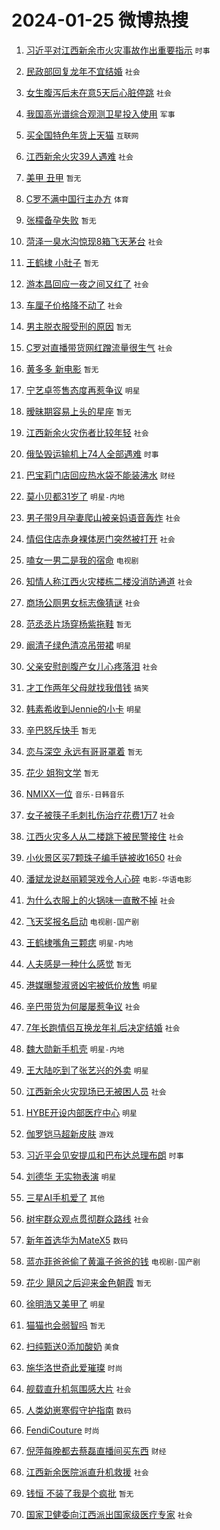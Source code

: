 # 2024-01-25 微博热搜 
1. [习近平对江西新余市火灾事故作出重要指示](https://m.weibo.cn/search?containerid=100103type%3D1%26t%3D10%26q%3D%23%E4%B9%A0%E8%BF%91%E5%B9%B3%E5%AF%B9%E6%B1%9F%E8%A5%BF%E6%96%B0%E4%BD%99%E5%B8%82%E7%81%AB%E7%81%BE%E4%BA%8B%E6%95%85%E4%BD%9C%E5%87%BA%E9%87%8D%E8%A6%81%E6%8C%87%E7%A4%BA%23&stream_entry_id=51&isnewpage=1&extparam=seat%3D1%26dgr%3D0%26q%3D%2523%25E4%25B9%25A0%25E8%25BF%2591%25E5%25B9%25B3%25E5%25AF%25B9%25E6%25B1%259F%25E8%25A5%25BF%25E6%2596%25B0%25E4%25BD%2599%25E5%25B8%2582%25E7%2581%25AB%25E7%2581%25BE%25E4%25BA%258B%25E6%2595%2585%25E4%25BD%259C%25E5%2587%25BA%25E9%2587%258D%25E8%25A6%2581%25E6%258C%2587%25E7%25A4%25BA%2523%26filter_type%3Drealtimehot%26c_type%3D51%26stream_entry_id%3D51%26cate%3D10103%26pos%3D0%26display_time%3D1706120786%26pre_seqid%3D170612078641400380105) `时事` 

2. [民政部回复龙年不宜结婚](https://m.weibo.cn/search?containerid=100103type%3D1%26t%3D10%26q%3D%23%E6%B0%91%E6%94%BF%E9%83%A8%E5%9B%9E%E5%A4%8D%E9%BE%99%E5%B9%B4%E4%B8%8D%E5%AE%9C%E7%BB%93%E5%A9%9A%23&stream_entry_id=31&isnewpage=1&extparam=seat%3D1%26realpos%3D1%26c_type%3D31%26lcate%3D5001%26cate%3D5001%26band_rank%3D1%26stream_entry_id%3D31%26q%3D%2523%25E6%25B0%2591%25E6%2594%25BF%25E9%2583%25A8%25E5%259B%259E%25E5%25A4%258D%25E9%25BE%2599%25E5%25B9%25B4%25E4%25B8%258D%25E5%25AE%259C%25E7%25BB%2593%25E5%25A9%259A%2523%26filter_type%3Drealtimehot%26dgr%3D0%26pos%3D0%26flag%3D2%26display_time%3D1706120786%26pre_seqid%3D170612078641400380105) `社会` 

3. [女生腹泻后未在意5天后心脏停跳](https://m.weibo.cn/search?containerid=100103type%3D1%26t%3D10%26q%3D%23%E5%A5%B3%E7%94%9F%E8%85%B9%E6%B3%BB%E5%90%8E%E6%9C%AA%E5%9C%A8%E6%84%8F5%E5%A4%A9%E5%90%8E%E5%BF%83%E8%84%8F%E5%81%9C%E8%B7%B3%23&stream_entry_id=31&isnewpage=1&extparam=seat%3D1%26realpos%3D2%26c_type%3D31%26lcate%3D5001%26cate%3D5001%26band_rank%3D2%26stream_entry_id%3D31%26q%3D%2523%25E5%25A5%25B3%25E7%2594%259F%25E8%2585%25B9%25E6%25B3%25BB%25E5%2590%258E%25E6%259C%25AA%25E5%259C%25A8%25E6%2584%258F5%25E5%25A4%25A9%25E5%2590%258E%25E5%25BF%2583%25E8%2584%258F%25E5%2581%259C%25E8%25B7%25B3%2523%26filter_type%3Drealtimehot%26dgr%3D0%26pos%3D1%26flag%3D2%26display_time%3D1706120786%26pre_seqid%3D170612078641400380105) `社会` 

4. [我国高光谱综合观测卫星投入使用](https://m.weibo.cn/search?containerid=100103type%3D1%26t%3D10%26q%3D%23%E6%88%91%E5%9B%BD%E9%AB%98%E5%85%89%E8%B0%B1%E7%BB%BC%E5%90%88%E8%A7%82%E6%B5%8B%E5%8D%AB%E6%98%9F%E6%8A%95%E5%85%A5%E4%BD%BF%E7%94%A8%23&stream_entry_id=31&isnewpage=1&extparam=seat%3D1%26realpos%3D3%26c_type%3D31%26lcate%3D5001%26cate%3D5001%26band_rank%3D3%26stream_entry_id%3D31%26q%3D%2523%25E6%2588%2591%25E5%259B%25BD%25E9%25AB%2598%25E5%2585%2589%25E8%25B0%25B1%25E7%25BB%25BC%25E5%2590%2588%25E8%25A7%2582%25E6%25B5%258B%25E5%258D%25AB%25E6%2598%259F%25E6%258A%2595%25E5%2585%25A5%25E4%25BD%25BF%25E7%2594%25A8%2523%26filter_type%3Drealtimehot%26dgr%3D0%26pos%3D2%26flag%3D0%26display_time%3D1706120786%26pre_seqid%3D170612078641400380105) `军事` 

5. [买全国特色年货上天猫](https://m.weibo.cn/search?containerid=100103type%3D1%26t%3D10%26q%3D%23%E4%B9%B0%E5%85%A8%E5%9B%BD%E7%89%B9%E8%89%B2%E5%B9%B4%E8%B4%A7%E4%B8%8A%E5%A4%A9%E7%8C%AB%23&stream_entry_id=31&isnewpage=1&extparam=seat%3D1%26stream_entry_id%3D31%26c_type%3D31%26lcate%3D5001%26cate%3D5001%26band_rank%3D4%26q%3D%2523%25E4%25B9%25B0%25E5%2585%25A8%25E5%259B%25BD%25E7%2589%25B9%25E8%2589%25B2%25E5%25B9%25B4%25E8%25B4%25A7%25E4%25B8%258A%25E5%25A4%25A9%25E7%258C%25AB%2523%26is_ad_pos%3D1%26dgr%3D0%26adid%3D220077%26filter_type%3Drealtimehot%26pos%3D3%26topic_ad%3D1%26display_time%3D1706120786%26pre_seqid%3D170612078641400380105) `互联网` 

6. [江西新余火灾39人遇难](https://m.weibo.cn/search?containerid=100103type%3D1%26t%3D10%26q%3D%23%E6%B1%9F%E8%A5%BF%E6%96%B0%E4%BD%99%E7%81%AB%E7%81%BE39%E4%BA%BA%E9%81%87%E9%9A%BE%23&stream_entry_id=31&isnewpage=1&extparam=seat%3D1%26realpos%3D4%26c_type%3D31%26lcate%3D5001%26cate%3D5001%26band_rank%3D4%26stream_entry_id%3D31%26q%3D%2523%25E6%25B1%259F%25E8%25A5%25BF%25E6%2596%25B0%25E4%25BD%2599%25E7%2581%25AB%25E7%2581%25BE39%25E4%25BA%25BA%25E9%2581%2587%25E9%259A%25BE%2523%26filter_type%3Drealtimehot%26dgr%3D0%26pos%3D4%26flag%3D16%26display_time%3D1706120786%26pre_seqid%3D170612078641400380105) `社会` 

7. [美甲 丑甲](https://m.weibo.cn/search?containerid=100103type%3D1%26t%3D10%26q%3D%E7%BE%8E%E7%94%B2+%E4%B8%91%E7%94%B2&stream_entry_id=31&isnewpage=1&extparam=seat%3D1%26realpos%3D5%26c_type%3D31%26lcate%3D5001%26cate%3D5001%26band_rank%3D5%26stream_entry_id%3D31%26q%3D%25E7%25BE%258E%25E7%2594%25B2%2520%25E4%25B8%2591%25E7%2594%25B2%26filter_type%3Drealtimehot%26dgr%3D0%26pos%3D5%26flag%3D2%26display_time%3D1706120786%26pre_seqid%3D170612078641400380105) `暂无` 

8. [C罗不满中国行主办方](https://m.weibo.cn/search?containerid=100103type%3D1%26t%3D10%26q%3D%23C%E7%BD%97%E4%B8%8D%E6%BB%A1%E4%B8%AD%E5%9B%BD%E8%A1%8C%E4%B8%BB%E5%8A%9E%E6%96%B9%23&stream_entry_id=31&isnewpage=1&extparam=seat%3D1%26realpos%3D6%26c_type%3D31%26lcate%3D5001%26cate%3D5001%26band_rank%3D6%26stream_entry_id%3D31%26q%3D%2523C%25E7%25BD%2597%25E4%25B8%258D%25E6%25BB%25A1%25E4%25B8%25AD%25E5%259B%25BD%25E8%25A1%258C%25E4%25B8%25BB%25E5%258A%259E%25E6%2596%25B9%2523%26filter_type%3Drealtimehot%26dgr%3D0%26pos%3D6%26flag%3D2%26display_time%3D1706120786%26pre_seqid%3D170612078641400380105) `体育` 

9. [张檬备孕失败](https://m.weibo.cn/search?containerid=100103type%3D1%26t%3D10%26q%3D%23%E5%BC%A0%E6%AA%AC%E5%A4%87%E5%AD%95%E5%A4%B1%E8%B4%A5%23&stream_entry_id=31&isnewpage=1&extparam=seat%3D1%26realpos%3D7%26c_type%3D31%26lcate%3D5001%26cate%3D5001%26band_rank%3D7%26stream_entry_id%3D31%26q%3D%2523%25E5%25BC%25A0%25E6%25AA%25AC%25E5%25A4%2587%25E5%25AD%2595%25E5%25A4%25B1%25E8%25B4%25A5%2523%26filter_type%3Drealtimehot%26dgr%3D0%26pos%3D7%26flag%3D2%26display_time%3D1706120786%26pre_seqid%3D170612078641400380105) `暂无` 

10. [菏泽一臭水沟惊现8箱飞天茅台](https://m.weibo.cn/search?containerid=100103type%3D1%26t%3D10%26q%3D%23%E8%8F%8F%E6%B3%BD%E4%B8%80%E8%87%AD%E6%B0%B4%E6%B2%9F%E6%83%8A%E7%8E%B08%E7%AE%B1%E9%A3%9E%E5%A4%A9%E8%8C%85%E5%8F%B0%23&stream_entry_id=31&isnewpage=1&extparam=seat%3D1%26realpos%3D8%26c_type%3D31%26lcate%3D5001%26cate%3D5001%26band_rank%3D8%26stream_entry_id%3D31%26q%3D%2523%25E8%258F%258F%25E6%25B3%25BD%25E4%25B8%2580%25E8%2587%25AD%25E6%25B0%25B4%25E6%25B2%259F%25E6%2583%258A%25E7%258E%25B08%25E7%25AE%25B1%25E9%25A3%259E%25E5%25A4%25A9%25E8%258C%2585%25E5%258F%25B0%2523%26filter_type%3Drealtimehot%26dgr%3D0%26pos%3D8%26flag%3D2%26display_time%3D1706120786%26pre_seqid%3D170612078641400380105) `社会` 

11. [王鹤棣 小肚子](https://m.weibo.cn/search?containerid=100103type%3D1%26t%3D10%26q%3D%E7%8E%8B%E9%B9%A4%E6%A3%A3+%E5%B0%8F%E8%82%9A%E5%AD%90&stream_entry_id=31&isnewpage=1&extparam=seat%3D1%26realpos%3D9%26c_type%3D31%26lcate%3D5001%26cate%3D5001%26band_rank%3D9%26stream_entry_id%3D31%26q%3D%25E7%258E%258B%25E9%25B9%25A4%25E6%25A3%25A3%2520%25E5%25B0%258F%25E8%2582%259A%25E5%25AD%2590%26filter_type%3Drealtimehot%26dgr%3D0%26pos%3D9%26flag%3D2%26display_time%3D1706120786%26pre_seqid%3D170612078641400380105) `暂无` 

12. [游本昌回应一夜之间又红了](https://m.weibo.cn/search?containerid=100103type%3D1%26t%3D10%26q%3D%23%E6%B8%B8%E6%9C%AC%E6%98%8C%E5%9B%9E%E5%BA%94%E4%B8%80%E5%A4%9C%E4%B9%8B%E9%97%B4%E5%8F%88%E7%BA%A2%E4%BA%86%23&stream_entry_id=31&isnewpage=1&extparam=seat%3D1%26realpos%3D10%26c_type%3D31%26lcate%3D5001%26cate%3D5001%26band_rank%3D10%26stream_entry_id%3D31%26q%3D%2523%25E6%25B8%25B8%25E6%259C%25AC%25E6%2598%258C%25E5%259B%259E%25E5%25BA%2594%25E4%25B8%2580%25E5%25A4%259C%25E4%25B9%258B%25E9%2597%25B4%25E5%258F%2588%25E7%25BA%25A2%25E4%25BA%2586%2523%26filter_type%3Drealtimehot%26dgr%3D0%26pos%3D10%26flag%3D2%26display_time%3D1706120786%26pre_seqid%3D170612078641400380105) `社会` 

13. [车厘子价格降不动了](https://m.weibo.cn/search?containerid=100103type%3D1%26t%3D10%26q%3D%23%E8%BD%A6%E5%8E%98%E5%AD%90%E4%BB%B7%E6%A0%BC%E9%99%8D%E4%B8%8D%E5%8A%A8%E4%BA%86%23&stream_entry_id=31&isnewpage=1&extparam=seat%3D1%26realpos%3D11%26c_type%3D31%26lcate%3D5001%26cate%3D5001%26band_rank%3D11%26stream_entry_id%3D31%26q%3D%2523%25E8%25BD%25A6%25E5%258E%2598%25E5%25AD%2590%25E4%25BB%25B7%25E6%25A0%25BC%25E9%2599%258D%25E4%25B8%258D%25E5%258A%25A8%25E4%25BA%2586%2523%26filter_type%3Drealtimehot%26dgr%3D0%26pos%3D11%26flag%3D2%26display_time%3D1706120786%26pre_seqid%3D170612078641400380105) `社会` 

14. [男主脱衣服受刑的原因](https://m.weibo.cn/search?containerid=100103type%3D1%26t%3D10%26q%3D%E7%94%B7%E4%B8%BB%E8%84%B1%E8%A1%A3%E6%9C%8D%E5%8F%97%E5%88%91%E7%9A%84%E5%8E%9F%E5%9B%A0&stream_entry_id=31&isnewpage=1&extparam=seat%3D1%26realpos%3D12%26c_type%3D31%26lcate%3D5001%26cate%3D5001%26band_rank%3D12%26stream_entry_id%3D31%26q%3D%25E7%2594%25B7%25E4%25B8%25BB%25E8%2584%25B1%25E8%25A1%25A3%25E6%259C%258D%25E5%258F%2597%25E5%2588%2591%25E7%259A%2584%25E5%258E%259F%25E5%259B%25A0%26filter_type%3Drealtimehot%26dgr%3D0%26pos%3D12%26flag%3D2%26display_time%3D1706120786%26pre_seqid%3D170612078641400380105) `暂无` 

15. [C罗对直播带货网红蹭流量很生气](https://m.weibo.cn/search?containerid=100103type%3D1%26t%3D10%26q%3D%23C%E7%BD%97%E5%AF%B9%E7%9B%B4%E6%92%AD%E5%B8%A6%E8%B4%A7%E7%BD%91%E7%BA%A2%E8%B9%AD%E6%B5%81%E9%87%8F%E5%BE%88%E7%94%9F%E6%B0%94%23&stream_entry_id=31&isnewpage=1&extparam=seat%3D1%26realpos%3D13%26c_type%3D31%26lcate%3D5001%26cate%3D5001%26band_rank%3D13%26stream_entry_id%3D31%26q%3D%2523C%25E7%25BD%2597%25E5%25AF%25B9%25E7%259B%25B4%25E6%2592%25AD%25E5%25B8%25A6%25E8%25B4%25A7%25E7%25BD%2591%25E7%25BA%25A2%25E8%25B9%25AD%25E6%25B5%2581%25E9%2587%258F%25E5%25BE%2588%25E7%2594%259F%25E6%25B0%2594%2523%26filter_type%3Drealtimehot%26dgr%3D0%26pos%3D13%26flag%3D0%26display_time%3D1706120786%26pre_seqid%3D170612078641400380105) `社会` 

16. [黄多多 新电影](https://m.weibo.cn/search?containerid=100103type%3D1%26t%3D10%26q%3D%E9%BB%84%E5%A4%9A%E5%A4%9A+%E6%96%B0%E7%94%B5%E5%BD%B1&stream_entry_id=31&isnewpage=1&extparam=seat%3D1%26realpos%3D14%26c_type%3D31%26lcate%3D5001%26cate%3D5001%26band_rank%3D14%26stream_entry_id%3D31%26q%3D%25E9%25BB%2584%25E5%25A4%259A%25E5%25A4%259A%2520%25E6%2596%25B0%25E7%2594%25B5%25E5%25BD%25B1%26filter_type%3Drealtimehot%26dgr%3D0%26pos%3D14%26flag%3D2%26display_time%3D1706120786%26pre_seqid%3D170612078641400380105) `暂无` 

17. [宁艺卓签售态度再惹争议](https://m.weibo.cn/search?containerid=100103type%3D1%26t%3D10%26q%3D%23%E5%AE%81%E8%89%BA%E5%8D%93%E7%AD%BE%E5%94%AE%E6%80%81%E5%BA%A6%E5%86%8D%E6%83%B9%E4%BA%89%E8%AE%AE%23&stream_entry_id=31&isnewpage=1&extparam=seat%3D1%26realpos%3D15%26c_type%3D31%26lcate%3D5001%26cate%3D5001%26band_rank%3D15%26stream_entry_id%3D31%26q%3D%2523%25E5%25AE%2581%25E8%2589%25BA%25E5%258D%2593%25E7%25AD%25BE%25E5%2594%25AE%25E6%2580%2581%25E5%25BA%25A6%25E5%2586%258D%25E6%2583%25B9%25E4%25BA%2589%25E8%25AE%25AE%2523%26filter_type%3Drealtimehot%26dgr%3D0%26pos%3D15%26flag%3D0%26display_time%3D1706120786%26pre_seqid%3D170612078641400380105) `明星` 

18. [暧昧期容易上头的星座](https://m.weibo.cn/search?containerid=100103type%3D1%26t%3D10%26q%3D%E6%9A%A7%E6%98%A7%E6%9C%9F%E5%AE%B9%E6%98%93%E4%B8%8A%E5%A4%B4%E7%9A%84%E6%98%9F%E5%BA%A7&stream_entry_id=31&isnewpage=1&extparam=seat%3D1%26realpos%3D16%26c_type%3D31%26lcate%3D5001%26cate%3D5001%26band_rank%3D16%26stream_entry_id%3D31%26q%3D%25E6%259A%25A7%25E6%2598%25A7%25E6%259C%259F%25E5%25AE%25B9%25E6%2598%2593%25E4%25B8%258A%25E5%25A4%25B4%25E7%259A%2584%25E6%2598%259F%25E5%25BA%25A7%26filter_type%3Drealtimehot%26dgr%3D0%26pos%3D16%26flag%3D0%26display_time%3D1706120786%26pre_seqid%3D170612078641400380105) `暂无` 

19. [江西新余火灾伤者比较年轻](https://m.weibo.cn/search?containerid=100103type%3D1%26t%3D10%26q%3D%23%E6%B1%9F%E8%A5%BF%E6%96%B0%E4%BD%99%E7%81%AB%E7%81%BE%E4%BC%A4%E8%80%85%E6%AF%94%E8%BE%83%E5%B9%B4%E8%BD%BB%23&stream_entry_id=31&isnewpage=1&extparam=seat%3D1%26realpos%3D17%26c_type%3D31%26lcate%3D5001%26cate%3D5001%26band_rank%3D17%26stream_entry_id%3D31%26q%3D%2523%25E6%25B1%259F%25E8%25A5%25BF%25E6%2596%25B0%25E4%25BD%2599%25E7%2581%25AB%25E7%2581%25BE%25E4%25BC%25A4%25E8%2580%2585%25E6%25AF%2594%25E8%25BE%2583%25E5%25B9%25B4%25E8%25BD%25BB%2523%26filter_type%3Drealtimehot%26dgr%3D0%26pos%3D17%26flag%3D0%26display_time%3D1706120786%26pre_seqid%3D170612078641400380105) `社会` 

20. [俄坠毁运输机上74人全部遇难](https://m.weibo.cn/search?containerid=100103type%3D1%26t%3D10%26q%3D%23%E4%BF%84%E5%9D%A0%E6%AF%81%E8%BF%90%E8%BE%93%E6%9C%BA%E4%B8%8A74%E4%BA%BA%E5%85%A8%E9%83%A8%E9%81%87%E9%9A%BE%23&stream_entry_id=31&isnewpage=1&extparam=seat%3D1%26realpos%3D18%26c_type%3D31%26lcate%3D5001%26cate%3D5001%26band_rank%3D18%26stream_entry_id%3D31%26q%3D%2523%25E4%25BF%2584%25E5%259D%25A0%25E6%25AF%2581%25E8%25BF%2590%25E8%25BE%2593%25E6%259C%25BA%25E4%25B8%258A74%25E4%25BA%25BA%25E5%2585%25A8%25E9%2583%25A8%25E9%2581%2587%25E9%259A%25BE%2523%26filter_type%3Drealtimehot%26dgr%3D0%26pos%3D18%26flag%3D0%26display_time%3D1706120786%26pre_seqid%3D170612078641400380105) `时事` 

21. [巴宝莉门店回应热水袋不能装沸水](https://m.weibo.cn/search?containerid=100103type%3D1%26t%3D10%26q%3D%23%E5%B7%B4%E5%AE%9D%E8%8E%89%E9%97%A8%E5%BA%97%E5%9B%9E%E5%BA%94%E7%83%AD%E6%B0%B4%E8%A2%8B%E4%B8%8D%E8%83%BD%E8%A3%85%E6%B2%B8%E6%B0%B4%23&stream_entry_id=31&isnewpage=1&extparam=seat%3D1%26realpos%3D19%26c_type%3D31%26lcate%3D5001%26cate%3D5001%26band_rank%3D19%26stream_entry_id%3D31%26q%3D%2523%25E5%25B7%25B4%25E5%25AE%259D%25E8%258E%2589%25E9%2597%25A8%25E5%25BA%2597%25E5%259B%259E%25E5%25BA%2594%25E7%2583%25AD%25E6%25B0%25B4%25E8%25A2%258B%25E4%25B8%258D%25E8%2583%25BD%25E8%25A3%2585%25E6%25B2%25B8%25E6%25B0%25B4%2523%26filter_type%3Drealtimehot%26dgr%3D0%26pos%3D19%26flag%3D0%26display_time%3D1706120786%26pre_seqid%3D170612078641400380105) `财经` 

22. [莫小贝都31岁了](https://m.weibo.cn/search?containerid=100103type%3D1%26t%3D10%26q%3D%23%E8%8E%AB%E5%B0%8F%E8%B4%9D%E9%83%BD31%E5%B2%81%E4%BA%86%23&stream_entry_id=31&isnewpage=1&extparam=seat%3D1%26realpos%3D20%26c_type%3D31%26lcate%3D5001%26cate%3D5001%26band_rank%3D20%26stream_entry_id%3D31%26q%3D%2523%25E8%258E%25AB%25E5%25B0%258F%25E8%25B4%259D%25E9%2583%25BD31%25E5%25B2%2581%25E4%25BA%2586%2523%26filter_type%3Drealtimehot%26dgr%3D0%26pos%3D20%26flag%3D2%26display_time%3D1706120786%26pre_seqid%3D170612078641400380105) `明星-内地` 

23. [男子带9月孕妻爬山被亲妈语音轰炸](https://m.weibo.cn/search?containerid=100103type%3D1%26t%3D10%26q%3D%23%E7%94%B7%E5%AD%90%E5%B8%A69%E6%9C%88%E5%AD%95%E5%A6%BB%E7%88%AC%E5%B1%B1%E8%A2%AB%E4%BA%B2%E5%A6%88%E8%AF%AD%E9%9F%B3%E8%BD%B0%E7%82%B8%23&stream_entry_id=31&isnewpage=1&extparam=seat%3D1%26realpos%3D21%26c_type%3D31%26lcate%3D5001%26cate%3D5001%26band_rank%3D21%26stream_entry_id%3D31%26q%3D%2523%25E7%2594%25B7%25E5%25AD%2590%25E5%25B8%25A69%25E6%259C%2588%25E5%25AD%2595%25E5%25A6%25BB%25E7%2588%25AC%25E5%25B1%25B1%25E8%25A2%25AB%25E4%25BA%25B2%25E5%25A6%2588%25E8%25AF%25AD%25E9%259F%25B3%25E8%25BD%25B0%25E7%2582%25B8%2523%26filter_type%3Drealtimehot%26dgr%3D0%26pos%3D21%26flag%3D0%26display_time%3D1706120786%26pre_seqid%3D170612078641400380105) `社会` 

24. [情侣住店赤身裸体房门突然被打开](https://m.weibo.cn/search?containerid=100103type%3D1%26t%3D10%26q%3D%23%E6%83%85%E4%BE%A3%E4%BD%8F%E5%BA%97%E8%B5%A4%E8%BA%AB%E8%A3%B8%E4%BD%93%E6%88%BF%E9%97%A8%E7%AA%81%E7%84%B6%E8%A2%AB%E6%89%93%E5%BC%80%23&stream_entry_id=31&isnewpage=1&extparam=seat%3D1%26realpos%3D22%26c_type%3D31%26lcate%3D5001%26cate%3D5001%26band_rank%3D22%26stream_entry_id%3D31%26q%3D%2523%25E6%2583%2585%25E4%25BE%25A3%25E4%25BD%258F%25E5%25BA%2597%25E8%25B5%25A4%25E8%25BA%25AB%25E8%25A3%25B8%25E4%25BD%2593%25E6%2588%25BF%25E9%2597%25A8%25E7%25AA%2581%25E7%2584%25B6%25E8%25A2%25AB%25E6%2589%2593%25E5%25BC%2580%2523%26filter_type%3Drealtimehot%26dgr%3D0%26pos%3D22%26flag%3D0%26display_time%3D1706120786%26pre_seqid%3D170612078641400380105) `社会` 

25. [嗑女一男二是我的宿命](https://m.weibo.cn/search?containerid=100103type%3D1%26t%3D10%26q%3D%23%E5%97%91%E5%A5%B3%E4%B8%80%E7%94%B7%E4%BA%8C%E6%98%AF%E6%88%91%E7%9A%84%E5%AE%BF%E5%91%BD%23&stream_entry_id=31&isnewpage=1&extparam=seat%3D1%26realpos%3D23%26c_type%3D31%26lcate%3D5001%26cate%3D5001%26band_rank%3D23%26stream_entry_id%3D31%26q%3D%2523%25E5%2597%2591%25E5%25A5%25B3%25E4%25B8%2580%25E7%2594%25B7%25E4%25BA%258C%25E6%2598%25AF%25E6%2588%2591%25E7%259A%2584%25E5%25AE%25BF%25E5%2591%25BD%2523%26filter_type%3Drealtimehot%26dgr%3D0%26pos%3D23%26flag%3D1%26display_time%3D1706120786%26pre_seqid%3D170612078641400380105) `电视剧` 

26. [知情人称江西火灾楼栋二楼没消防通道](https://m.weibo.cn/search?containerid=100103type%3D1%26t%3D10%26q%3D%23%E7%9F%A5%E6%83%85%E4%BA%BA%E7%A7%B0%E6%B1%9F%E8%A5%BF%E7%81%AB%E7%81%BE%E6%A5%BC%E6%A0%8B%E4%BA%8C%E6%A5%BC%E6%B2%A1%E6%B6%88%E9%98%B2%E9%80%9A%E9%81%93%23&stream_entry_id=31&isnewpage=1&extparam=seat%3D1%26realpos%3D24%26c_type%3D31%26lcate%3D5001%26cate%3D5001%26band_rank%3D24%26stream_entry_id%3D31%26q%3D%2523%25E7%259F%25A5%25E6%2583%2585%25E4%25BA%25BA%25E7%25A7%25B0%25E6%25B1%259F%25E8%25A5%25BF%25E7%2581%25AB%25E7%2581%25BE%25E6%25A5%25BC%25E6%25A0%258B%25E4%25BA%258C%25E6%25A5%25BC%25E6%25B2%25A1%25E6%25B6%2588%25E9%2598%25B2%25E9%2580%259A%25E9%2581%2593%2523%26filter_type%3Drealtimehot%26dgr%3D0%26pos%3D24%26flag%3D0%26display_time%3D1706120786%26pre_seqid%3D170612078641400380105) `社会` 

27. [商场公厕男女标志像猜谜](https://m.weibo.cn/search?containerid=100103type%3D1%26t%3D10%26q%3D%23%E5%95%86%E5%9C%BA%E5%85%AC%E5%8E%95%E7%94%B7%E5%A5%B3%E6%A0%87%E5%BF%97%E5%83%8F%E7%8C%9C%E8%B0%9C%23&stream_entry_id=31&isnewpage=1&extparam=seat%3D1%26realpos%3D25%26c_type%3D31%26lcate%3D5001%26cate%3D5001%26band_rank%3D25%26stream_entry_id%3D31%26q%3D%2523%25E5%2595%2586%25E5%259C%25BA%25E5%2585%25AC%25E5%258E%2595%25E7%2594%25B7%25E5%25A5%25B3%25E6%25A0%2587%25E5%25BF%2597%25E5%2583%258F%25E7%258C%259C%25E8%25B0%259C%2523%26filter_type%3Drealtimehot%26dgr%3D0%26pos%3D25%26flag%3D0%26display_time%3D1706120786%26pre_seqid%3D170612078641400380105) `社会` 

28. [范丞丞片场穿杨紫拖鞋](https://m.weibo.cn/search?containerid=100103type%3D1%26t%3D10%26q%3D%23%E8%8C%83%E4%B8%9E%E4%B8%9E%E7%89%87%E5%9C%BA%E7%A9%BF%E6%9D%A8%E7%B4%AB%E6%8B%96%E9%9E%8B%23&stream_entry_id=31&isnewpage=1&extparam=seat%3D1%26realpos%3D26%26c_type%3D31%26lcate%3D5001%26cate%3D5001%26band_rank%3D26%26stream_entry_id%3D31%26q%3D%2523%25E8%258C%2583%25E4%25B8%259E%25E4%25B8%259E%25E7%2589%2587%25E5%259C%25BA%25E7%25A9%25BF%25E6%259D%25A8%25E7%25B4%25AB%25E6%258B%2596%25E9%259E%258B%2523%26filter_type%3Drealtimehot%26dgr%3D0%26pos%3D26%26flag%3D0%26display_time%3D1706120786%26pre_seqid%3D170612078641400380105) `暂无` 

29. [阚清子绿色清凉吊带裙](https://m.weibo.cn/search?containerid=100103type%3D1%26t%3D10%26q%3D%23%E9%98%9A%E6%B8%85%E5%AD%90%E7%BB%BF%E8%89%B2%E6%B8%85%E5%87%89%E5%90%8A%E5%B8%A6%E8%A3%99%23&stream_entry_id=31&isnewpage=1&extparam=seat%3D1%26realpos%3D27%26c_type%3D31%26lcate%3D5001%26cate%3D5001%26band_rank%3D27%26stream_entry_id%3D31%26q%3D%2523%25E9%2598%259A%25E6%25B8%2585%25E5%25AD%2590%25E7%25BB%25BF%25E8%2589%25B2%25E6%25B8%2585%25E5%2587%2589%25E5%2590%258A%25E5%25B8%25A6%25E8%25A3%2599%2523%26filter_type%3Drealtimehot%26dgr%3D0%26pos%3D27%26flag%3D0%26display_time%3D1706120786%26pre_seqid%3D170612078641400380105) `明星` 

30. [父亲安慰剖腹产女儿心疼落泪](https://m.weibo.cn/search?containerid=100103type%3D1%26t%3D10%26q%3D%23%E7%88%B6%E4%BA%B2%E5%AE%89%E6%85%B0%E5%89%96%E8%85%B9%E4%BA%A7%E5%A5%B3%E5%84%BF%E5%BF%83%E7%96%BC%E8%90%BD%E6%B3%AA%23&stream_entry_id=31&isnewpage=1&extparam=seat%3D1%26realpos%3D28%26c_type%3D31%26lcate%3D5001%26cate%3D5001%26band_rank%3D28%26stream_entry_id%3D31%26q%3D%2523%25E7%2588%25B6%25E4%25BA%25B2%25E5%25AE%2589%25E6%2585%25B0%25E5%2589%2596%25E8%2585%25B9%25E4%25BA%25A7%25E5%25A5%25B3%25E5%2584%25BF%25E5%25BF%2583%25E7%2596%25BC%25E8%2590%25BD%25E6%25B3%25AA%2523%26filter_type%3Drealtimehot%26dgr%3D0%26pos%3D28%26flag%3D32768%26display_time%3D1706120786%26pre_seqid%3D170612078641400380105) `社会` 

31. [才工作两年父母就找我借钱](https://m.weibo.cn/search?containerid=100103type%3D1%26t%3D10%26q%3D%23%E6%89%8D%E5%B7%A5%E4%BD%9C%E4%B8%A4%E5%B9%B4%E7%88%B6%E6%AF%8D%E5%B0%B1%E6%89%BE%E6%88%91%E5%80%9F%E9%92%B1%23&stream_entry_id=31&isnewpage=1&extparam=seat%3D1%26realpos%3D29%26c_type%3D31%26lcate%3D5001%26cate%3D5001%26band_rank%3D29%26stream_entry_id%3D31%26q%3D%2523%25E6%2589%258D%25E5%25B7%25A5%25E4%25BD%259C%25E4%25B8%25A4%25E5%25B9%25B4%25E7%2588%25B6%25E6%25AF%258D%25E5%25B0%25B1%25E6%2589%25BE%25E6%2588%2591%25E5%2580%259F%25E9%2592%25B1%2523%26filter_type%3Drealtimehot%26dgr%3D0%26pos%3D29%26flag%3D0%26display_time%3D1706120786%26pre_seqid%3D170612078641400380105) `搞笑` 

32. [韩素希收到Jennie的小卡](https://m.weibo.cn/search?containerid=100103type%3D1%26t%3D10%26q%3D%23%E9%9F%A9%E7%B4%A0%E5%B8%8C%E6%94%B6%E5%88%B0Jennie%E7%9A%84%E5%B0%8F%E5%8D%A1%23&stream_entry_id=31&isnewpage=1&extparam=seat%3D1%26realpos%3D30%26c_type%3D31%26lcate%3D5001%26cate%3D5001%26band_rank%3D30%26stream_entry_id%3D31%26q%3D%2523%25E9%259F%25A9%25E7%25B4%25A0%25E5%25B8%258C%25E6%2594%25B6%25E5%2588%25B0Jennie%25E7%259A%2584%25E5%25B0%258F%25E5%258D%25A1%2523%26filter_type%3Drealtimehot%26dgr%3D0%26pos%3D30%26flag%3D0%26display_time%3D1706120786%26pre_seqid%3D170612078641400380105) `明星` 

33. [辛巴怒斥快手](https://m.weibo.cn/search?containerid=100103type%3D1%26t%3D10%26q%3D%E8%BE%9B%E5%B7%B4%E6%80%92%E6%96%A5%E5%BF%AB%E6%89%8B&stream_entry_id=31&isnewpage=1&extparam=seat%3D1%26realpos%3D31%26c_type%3D31%26lcate%3D5001%26cate%3D5001%26band_rank%3D31%26stream_entry_id%3D31%26q%3D%25E8%25BE%259B%25E5%25B7%25B4%25E6%2580%2592%25E6%2596%25A5%25E5%25BF%25AB%25E6%2589%258B%26filter_type%3Drealtimehot%26dgr%3D0%26pos%3D31%26flag%3D0%26display_time%3D1706120786%26pre_seqid%3D170612078641400380105) `暂无` 

34. [恋与深空 永远有哥哥罩着](https://m.weibo.cn/search?containerid=100103type%3D1%26t%3D10%26q%3D%E6%81%8B%E4%B8%8E%E6%B7%B1%E7%A9%BA+%E6%B0%B8%E8%BF%9C%E6%9C%89%E5%93%A5%E5%93%A5%E7%BD%A9%E7%9D%80&stream_entry_id=31&isnewpage=1&extparam=seat%3D1%26realpos%3D32%26c_type%3D31%26lcate%3D5001%26cate%3D5001%26band_rank%3D32%26stream_entry_id%3D31%26q%3D%25E6%2581%258B%25E4%25B8%258E%25E6%25B7%25B1%25E7%25A9%25BA%2520%25E6%25B0%25B8%25E8%25BF%259C%25E6%259C%2589%25E5%2593%25A5%25E5%2593%25A5%25E7%25BD%25A9%25E7%259D%2580%26filter_type%3Drealtimehot%26dgr%3D0%26pos%3D32%26flag%3D0%26display_time%3D1706120786%26pre_seqid%3D170612078641400380105) `暂无` 

35. [花少 姐狗文学](https://m.weibo.cn/search?containerid=100103type%3D1%26t%3D10%26q%3D%E8%8A%B1%E5%B0%91+%E5%A7%90%E7%8B%97%E6%96%87%E5%AD%A6&stream_entry_id=31&isnewpage=1&extparam=seat%3D1%26realpos%3D33%26c_type%3D31%26lcate%3D5001%26cate%3D5001%26band_rank%3D33%26stream_entry_id%3D31%26q%3D%25E8%258A%25B1%25E5%25B0%2591%2520%25E5%25A7%2590%25E7%258B%2597%25E6%2596%2587%25E5%25AD%25A6%26filter_type%3Drealtimehot%26dgr%3D0%26pos%3D33%26flag%3D0%26display_time%3D1706120786%26pre_seqid%3D170612078641400380105) `暂无` 

36. [NMIXX一位](https://m.weibo.cn/search?containerid=100103type%3D1%26t%3D10%26q%3D%23NMIXX%E4%B8%80%E4%BD%8D%23&stream_entry_id=31&isnewpage=1&extparam=seat%3D1%26realpos%3D34%26c_type%3D31%26lcate%3D5001%26cate%3D5001%26band_rank%3D34%26stream_entry_id%3D31%26q%3D%2523NMIXX%25E4%25B8%2580%25E4%25BD%258D%2523%26filter_type%3Drealtimehot%26dgr%3D0%26pos%3D34%26flag%3D1%26display_time%3D1706120786%26pre_seqid%3D170612078641400380105) `音乐-日韩音乐` 

37. [女子被筷子毛刺扎伤治疗花费1万7](https://m.weibo.cn/search?containerid=100103type%3D1%26t%3D10%26q%3D%23%E5%A5%B3%E5%AD%90%E8%A2%AB%E7%AD%B7%E5%AD%90%E6%AF%9B%E5%88%BA%E6%89%8E%E4%BC%A4%E6%B2%BB%E7%96%97%E8%8A%B1%E8%B4%B91%E4%B8%877%23&stream_entry_id=31&isnewpage=1&extparam=seat%3D1%26realpos%3D35%26c_type%3D31%26lcate%3D5001%26cate%3D5001%26band_rank%3D35%26stream_entry_id%3D31%26q%3D%2523%25E5%25A5%25B3%25E5%25AD%2590%25E8%25A2%25AB%25E7%25AD%25B7%25E5%25AD%2590%25E6%25AF%259B%25E5%2588%25BA%25E6%2589%258E%25E4%25BC%25A4%25E6%25B2%25BB%25E7%2596%2597%25E8%258A%25B1%25E8%25B4%25B91%25E4%25B8%25877%2523%26filter_type%3Drealtimehot%26dgr%3D0%26pos%3D35%26flag%3D0%26display_time%3D1706120786%26pre_seqid%3D170612078641400380105) `社会` 

38. [江西火灾多人从二楼跳下被民警接住](https://m.weibo.cn/search?containerid=100103type%3D1%26t%3D10%26q%3D%23%E6%B1%9F%E8%A5%BF%E7%81%AB%E7%81%BE%E5%A4%9A%E4%BA%BA%E4%BB%8E%E4%BA%8C%E6%A5%BC%E8%B7%B3%E4%B8%8B%E8%A2%AB%E6%B0%91%E8%AD%A6%E6%8E%A5%E4%BD%8F%23&stream_entry_id=31&isnewpage=1&extparam=seat%3D1%26realpos%3D36%26c_type%3D31%26lcate%3D5001%26cate%3D5001%26band_rank%3D36%26stream_entry_id%3D31%26q%3D%2523%25E6%25B1%259F%25E8%25A5%25BF%25E7%2581%25AB%25E7%2581%25BE%25E5%25A4%259A%25E4%25BA%25BA%25E4%25BB%258E%25E4%25BA%258C%25E6%25A5%25BC%25E8%25B7%25B3%25E4%25B8%258B%25E8%25A2%25AB%25E6%25B0%2591%25E8%25AD%25A6%25E6%258E%25A5%25E4%25BD%258F%2523%26filter_type%3Drealtimehot%26dgr%3D0%26pos%3D36%26flag%3D0%26display_time%3D1706120786%26pre_seqid%3D170612078641400380105) `社会` 

39. [小伙景区买7颗珠子编手链被收1650](https://m.weibo.cn/search?containerid=100103type%3D1%26t%3D10%26q%3D%23%E5%B0%8F%E4%BC%99%E6%99%AF%E5%8C%BA%E4%B9%B07%E9%A2%97%E7%8F%A0%E5%AD%90%E7%BC%96%E6%89%8B%E9%93%BE%E8%A2%AB%E6%94%B61650%23&stream_entry_id=31&isnewpage=1&extparam=seat%3D1%26realpos%3D37%26c_type%3D31%26lcate%3D5001%26cate%3D5001%26band_rank%3D37%26stream_entry_id%3D31%26q%3D%2523%25E5%25B0%258F%25E4%25BC%2599%25E6%2599%25AF%25E5%258C%25BA%25E4%25B9%25B07%25E9%25A2%2597%25E7%258F%25A0%25E5%25AD%2590%25E7%25BC%2596%25E6%2589%258B%25E9%2593%25BE%25E8%25A2%25AB%25E6%2594%25B61650%2523%26filter_type%3Drealtimehot%26dgr%3D0%26pos%3D37%26flag%3D0%26display_time%3D1706120786%26pre_seqid%3D170612078641400380105) `社会` 

40. [潘斌龙说赵丽颖哭戏令人心碎](https://m.weibo.cn/search?containerid=100103type%3D1%26t%3D10%26q%3D%23%E6%BD%98%E6%96%8C%E9%BE%99%E8%AF%B4%E8%B5%B5%E4%B8%BD%E9%A2%96%E5%93%AD%E6%88%8F%E4%BB%A4%E4%BA%BA%E5%BF%83%E7%A2%8E%23&stream_entry_id=31&isnewpage=1&extparam=seat%3D1%26realpos%3D38%26c_type%3D31%26lcate%3D5001%26cate%3D5001%26band_rank%3D38%26stream_entry_id%3D31%26q%3D%2523%25E6%25BD%2598%25E6%2596%258C%25E9%25BE%2599%25E8%25AF%25B4%25E8%25B5%25B5%25E4%25B8%25BD%25E9%25A2%2596%25E5%2593%25AD%25E6%2588%258F%25E4%25BB%25A4%25E4%25BA%25BA%25E5%25BF%2583%25E7%25A2%258E%2523%26filter_type%3Drealtimehot%26dgr%3D0%26pos%3D38%26flag%3D0%26display_time%3D1706120786%26pre_seqid%3D170612078641400380105) `电影-华语电影` 

41. [为什么衣服上的火锅味一直散不掉](https://m.weibo.cn/search?containerid=100103type%3D1%26t%3D10%26q%3D%23%E4%B8%BA%E4%BB%80%E4%B9%88%E8%A1%A3%E6%9C%8D%E4%B8%8A%E7%9A%84%E7%81%AB%E9%94%85%E5%91%B3%E4%B8%80%E7%9B%B4%E6%95%A3%E4%B8%8D%E6%8E%89%23&stream_entry_id=31&isnewpage=1&extparam=seat%3D1%26realpos%3D39%26c_type%3D31%26lcate%3D5001%26cate%3D5001%26band_rank%3D39%26stream_entry_id%3D31%26q%3D%2523%25E4%25B8%25BA%25E4%25BB%2580%25E4%25B9%2588%25E8%25A1%25A3%25E6%259C%258D%25E4%25B8%258A%25E7%259A%2584%25E7%2581%25AB%25E9%2594%2585%25E5%2591%25B3%25E4%25B8%2580%25E7%259B%25B4%25E6%2595%25A3%25E4%25B8%258D%25E6%258E%2589%2523%26filter_type%3Drealtimehot%26dgr%3D0%26pos%3D39%26flag%3D0%26display_time%3D1706120786%26pre_seqid%3D170612078641400380105) `社会` 

42. [飞天奖报名启动](https://m.weibo.cn/search?containerid=100103type%3D1%26t%3D10%26q%3D%23%E9%A3%9E%E5%A4%A9%E5%A5%96%E6%8A%A5%E5%90%8D%E5%90%AF%E5%8A%A8%23&stream_entry_id=31&isnewpage=1&extparam=seat%3D1%26realpos%3D40%26c_type%3D31%26lcate%3D5001%26cate%3D5001%26band_rank%3D40%26stream_entry_id%3D31%26q%3D%2523%25E9%25A3%259E%25E5%25A4%25A9%25E5%25A5%2596%25E6%258A%25A5%25E5%2590%258D%25E5%2590%25AF%25E5%258A%25A8%2523%26filter_type%3Drealtimehot%26dgr%3D0%26pos%3D40%26flag%3D1%26display_time%3D1706120786%26pre_seqid%3D170612078641400380105) `电视剧-国产剧` 

43. [王鹤棣嘴角三颗痣](https://m.weibo.cn/search?containerid=100103type%3D1%26t%3D10%26q%3D%23%E7%8E%8B%E9%B9%A4%E6%A3%A3%E5%98%B4%E8%A7%92%E4%B8%89%E9%A2%97%E7%97%A3%23&stream_entry_id=31&isnewpage=1&extparam=seat%3D1%26realpos%3D41%26c_type%3D31%26lcate%3D5001%26cate%3D5001%26band_rank%3D41%26stream_entry_id%3D31%26q%3D%2523%25E7%258E%258B%25E9%25B9%25A4%25E6%25A3%25A3%25E5%2598%25B4%25E8%25A7%2592%25E4%25B8%2589%25E9%25A2%2597%25E7%2597%25A3%2523%26filter_type%3Drealtimehot%26dgr%3D0%26pos%3D41%26flag%3D1%26display_time%3D1706120786%26pre_seqid%3D170612078641400380105) `明星-内地` 

44. [人夫感是一种什么感觉](https://m.weibo.cn/search?containerid=100103type%3D1%26t%3D10%26q%3D%E4%BA%BA%E5%A4%AB%E6%84%9F%E6%98%AF%E4%B8%80%E7%A7%8D%E4%BB%80%E4%B9%88%E6%84%9F%E8%A7%89&stream_entry_id=31&isnewpage=1&extparam=seat%3D1%26realpos%3D42%26c_type%3D31%26lcate%3D5001%26cate%3D5001%26band_rank%3D42%26stream_entry_id%3D31%26q%3D%25E4%25BA%25BA%25E5%25A4%25AB%25E6%2584%259F%25E6%2598%25AF%25E4%25B8%2580%25E7%25A7%258D%25E4%25BB%2580%25E4%25B9%2588%25E6%2584%259F%25E8%25A7%2589%26filter_type%3Drealtimehot%26dgr%3D0%26pos%3D42%26flag%3D0%26display_time%3D1706120786%26pre_seqid%3D170612078641400380105) `暂无` 

45. [港媒曝黎淑贤凶宅被低价放售](https://m.weibo.cn/search?containerid=100103type%3D1%26t%3D10%26q%3D%23%E6%B8%AF%E5%AA%92%E6%9B%9D%E9%BB%8E%E6%B7%91%E8%B4%A4%E5%87%B6%E5%AE%85%E8%A2%AB%E4%BD%8E%E4%BB%B7%E6%94%BE%E5%94%AE%23&stream_entry_id=31&isnewpage=1&extparam=seat%3D1%26realpos%3D43%26c_type%3D31%26lcate%3D5001%26cate%3D5001%26band_rank%3D43%26stream_entry_id%3D31%26q%3D%2523%25E6%25B8%25AF%25E5%25AA%2592%25E6%259B%259D%25E9%25BB%258E%25E6%25B7%2591%25E8%25B4%25A4%25E5%2587%25B6%25E5%25AE%2585%25E8%25A2%25AB%25E4%25BD%258E%25E4%25BB%25B7%25E6%2594%25BE%25E5%2594%25AE%2523%26filter_type%3Drealtimehot%26dgr%3D0%26pos%3D43%26flag%3D0%26display_time%3D1706120786%26pre_seqid%3D170612078641400380105) `明星` 

46. [辛巴带货为何屡屡惹争议](https://m.weibo.cn/search?containerid=100103type%3D1%26t%3D10%26q%3D%23%E8%BE%9B%E5%B7%B4%E5%B8%A6%E8%B4%A7%E4%B8%BA%E4%BD%95%E5%B1%A1%E5%B1%A1%E6%83%B9%E4%BA%89%E8%AE%AE%23&stream_entry_id=31&isnewpage=1&extparam=seat%3D1%26realpos%3D44%26c_type%3D31%26lcate%3D5001%26cate%3D5001%26band_rank%3D44%26stream_entry_id%3D31%26q%3D%2523%25E8%25BE%259B%25E5%25B7%25B4%25E5%25B8%25A6%25E8%25B4%25A7%25E4%25B8%25BA%25E4%25BD%2595%25E5%25B1%25A1%25E5%25B1%25A1%25E6%2583%25B9%25E4%25BA%2589%25E8%25AE%25AE%2523%26filter_type%3Drealtimehot%26dgr%3D0%26pos%3D44%26flag%3D0%26display_time%3D1706120786%26pre_seqid%3D170612078641400380105) `社会` 

47. [7年长跑情侣互换龙年礼后决定结婚](https://m.weibo.cn/search?containerid=100103type%3D1%26t%3D10%26q%3D%237%E5%B9%B4%E9%95%BF%E8%B7%91%E6%83%85%E4%BE%A3%E4%BA%92%E6%8D%A2%E9%BE%99%E5%B9%B4%E7%A4%BC%E5%90%8E%E5%86%B3%E5%AE%9A%E7%BB%93%E5%A9%9A%23&stream_entry_id=31&isnewpage=1&extparam=seat%3D1%26realpos%3D45%26c_type%3D31%26lcate%3D5001%26cate%3D5001%26band_rank%3D45%26stream_entry_id%3D31%26q%3D%25237%25E5%25B9%25B4%25E9%2595%25BF%25E8%25B7%2591%25E6%2583%2585%25E4%25BE%25A3%25E4%25BA%2592%25E6%258D%25A2%25E9%25BE%2599%25E5%25B9%25B4%25E7%25A4%25BC%25E5%2590%258E%25E5%2586%25B3%25E5%25AE%259A%25E7%25BB%2593%25E5%25A9%259A%2523%26filter_type%3Drealtimehot%26dgr%3D0%26pos%3D45%26flag%3D32768%26display_time%3D1706120786%26pre_seqid%3D170612078641400380105) `社会` 

48. [魏大勋新手机壳](https://m.weibo.cn/search?containerid=100103type%3D1%26t%3D10%26q%3D%23%E9%AD%8F%E5%A4%A7%E5%8B%8B%E6%96%B0%E6%89%8B%E6%9C%BA%E5%A3%B3%23&stream_entry_id=31&isnewpage=1&extparam=seat%3D1%26realpos%3D46%26c_type%3D31%26lcate%3D5001%26cate%3D5001%26band_rank%3D46%26stream_entry_id%3D31%26q%3D%2523%25E9%25AD%258F%25E5%25A4%25A7%25E5%258B%258B%25E6%2596%25B0%25E6%2589%258B%25E6%259C%25BA%25E5%25A3%25B3%2523%26filter_type%3Drealtimehot%26dgr%3D0%26pos%3D46%26flag%3D0%26display_time%3D1706120786%26pre_seqid%3D170612078641400380105) `明星-内地` 

49. [王大陆吃到了张艺兴的外卖](https://m.weibo.cn/search?containerid=100103type%3D1%26t%3D10%26q%3D%23%E7%8E%8B%E5%A4%A7%E9%99%86%E5%90%83%E5%88%B0%E4%BA%86%E5%BC%A0%E8%89%BA%E5%85%B4%E7%9A%84%E5%A4%96%E5%8D%96%23&stream_entry_id=31&isnewpage=1&extparam=seat%3D1%26realpos%3D47%26c_type%3D31%26lcate%3D5001%26cate%3D5001%26band_rank%3D47%26stream_entry_id%3D31%26q%3D%2523%25E7%258E%258B%25E5%25A4%25A7%25E9%2599%2586%25E5%2590%2583%25E5%2588%25B0%25E4%25BA%2586%25E5%25BC%25A0%25E8%2589%25BA%25E5%2585%25B4%25E7%259A%2584%25E5%25A4%2596%25E5%258D%2596%2523%26filter_type%3Drealtimehot%26dgr%3D0%26pos%3D47%26flag%3D0%26display_time%3D1706120786%26pre_seqid%3D170612078641400380105) `明星` 

50. [江西新余火灾现场已无被困人员](https://m.weibo.cn/search?containerid=100103type%3D1%26t%3D10%26q%3D%23%E6%B1%9F%E8%A5%BF%E6%96%B0%E4%BD%99%E7%81%AB%E7%81%BE%E7%8E%B0%E5%9C%BA%E5%B7%B2%E6%97%A0%E8%A2%AB%E5%9B%B0%E4%BA%BA%E5%91%98%23&stream_entry_id=31&isnewpage=1&extparam=seat%3D1%26realpos%3D48%26c_type%3D31%26lcate%3D5001%26cate%3D5001%26band_rank%3D48%26stream_entry_id%3D31%26q%3D%2523%25E6%25B1%259F%25E8%25A5%25BF%25E6%2596%25B0%25E4%25BD%2599%25E7%2581%25AB%25E7%2581%25BE%25E7%258E%25B0%25E5%259C%25BA%25E5%25B7%25B2%25E6%2597%25A0%25E8%25A2%25AB%25E5%259B%25B0%25E4%25BA%25BA%25E5%2591%2598%2523%26filter_type%3Drealtimehot%26dgr%3D0%26pos%3D48%26flag%3D0%26display_time%3D1706120786%26pre_seqid%3D170612078641400380105) `社会` 

51. [HYBE开设内部医疗中心](https://m.weibo.cn/search?containerid=100103type%3D1%26t%3D10%26q%3D%23HYBE%E5%BC%80%E8%AE%BE%E5%86%85%E9%83%A8%E5%8C%BB%E7%96%97%E4%B8%AD%E5%BF%83%23&stream_entry_id=31&isnewpage=1&extparam=seat%3D1%26realpos%3D49%26c_type%3D31%26lcate%3D5001%26cate%3D5001%26band_rank%3D49%26stream_entry_id%3D31%26q%3D%2523HYBE%25E5%25BC%2580%25E8%25AE%25BE%25E5%2586%2585%25E9%2583%25A8%25E5%258C%25BB%25E7%2596%2597%25E4%25B8%25AD%25E5%25BF%2583%2523%26filter_type%3Drealtimehot%26dgr%3D0%26pos%3D49%26flag%3D0%26display_time%3D1706120786%26pre_seqid%3D170612078641400380105) `明星` 

52. [伽罗铠马超新皮肤](https://m.weibo.cn/search?containerid=100103type%3D1%26t%3D10%26q%3D%23%E4%BC%BD%E7%BD%97%E9%93%A0%E9%A9%AC%E8%B6%85%E6%96%B0%E7%9A%AE%E8%82%A4%23&stream_entry_id=31&isnewpage=1&extparam=seat%3D1%26realpos%3D50%26c_type%3D31%26lcate%3D5001%26cate%3D5001%26band_rank%3D50%26stream_entry_id%3D31%26q%3D%2523%25E4%25BC%25BD%25E7%25BD%2597%25E9%2593%25A0%25E9%25A9%25AC%25E8%25B6%2585%25E6%2596%25B0%25E7%259A%25AE%25E8%2582%25A4%2523%26filter_type%3Drealtimehot%26dgr%3D0%26pos%3D50%26flag%3D0%26display_time%3D1706120786%26pre_seqid%3D170612078641400380105) `游戏` 

53. [习近平会见安提瓜和巴布达总理布朗](https://m.weibo.cn/search?containerid=100103type%3D1%26t%3D10%26q%3D%23%E4%B9%A0%E8%BF%91%E5%B9%B3%E4%BC%9A%E8%A7%81%E5%AE%89%E6%8F%90%E7%93%9C%E5%92%8C%E5%B7%B4%E5%B8%83%E8%BE%BE%E6%80%BB%E7%90%86%E5%B8%83%E6%9C%97%23&stream_entry_id=51&isnewpage=1&extparam=seat%3D1%26q%3D%2523%25E4%25B9%25A0%25E8%25BF%2591%25E5%25B9%25B3%25E4%25BC%259A%25E8%25A7%2581%25E5%25AE%2589%25E6%258F%2590%25E7%2593%259C%25E5%2592%258C%25E5%25B7%25B4%25E5%25B8%2583%25E8%25BE%25BE%25E6%2580%25BB%25E7%2590%2586%25E5%25B8%2583%25E6%259C%2597%2523%26dgr%3D0%26filter_type%3Drealtimehot%26c_type%3D51%26pos%3D0%26cate%3D10103%26stream_entry_id%3D51%26display_time%3D1706120679%26pre_seqid%3D170612067962703231176) `时事` 

54. [刘德华 无实物表演](https://m.weibo.cn/search?containerid=100103type%3D1%26t%3D10%26q%3D%23%E5%88%98%E5%BE%B7%E5%8D%8E+%E6%97%A0%E5%AE%9E%E7%89%A9%E8%A1%A8%E6%BC%94%23&stream_entry_id=31&isnewpage=1&extparam=seat%3D1%26dgr%3D0%26lcate%3D5001%26filter_type%3Drealtimehot%26pos%3D3%26band_rank%3D4%26stream_entry_id%3D31%26c_type%3D31%26is_ad_pos%3D1%26adid%3D220046%26topic_ad%3D1%26cate%3D5001%26q%3D%2523%25E5%2588%2598%25E5%25BE%25B7%25E5%258D%258E%2520%25E6%2597%25A0%25E5%25AE%259E%25E7%2589%25A9%25E8%25A1%25A8%25E6%25BC%2594%2523%26display_time%3D1706120679%26pre_seqid%3D170612067962703231176) `明星` 

55. [三星AI手机爱了](https://m.weibo.cn/search?containerid=100103type%3D1%26t%3D10%26q%3D%23%E4%B8%89%E6%98%9FAI%E6%89%8B%E6%9C%BA%E7%88%B1%E4%BA%86%23&stream_entry_id=31&isnewpage=1&extparam=seat%3D1%26dgr%3D0%26lcate%3D5001%26filter_type%3Drealtimehot%26pos%3D3%26band_rank%3D4%26stream_entry_id%3D31%26c_type%3D31%26is_ad_pos%3D1%26adid%3D219906%26topic_ad%3D1%26cate%3D5001%26q%3D%2523%25E4%25B8%2589%25E6%2598%259FAI%25E6%2589%258B%25E6%259C%25BA%25E7%2588%25B1%25E4%25BA%2586%2523%26display_time%3D1706120624%26pre_seqid%3D1706120624881020868192) `其他` 

56. [树牢群众观点贯彻群众路线](https://m.weibo.cn/search?containerid=100103type%3D1%26t%3D10%26q%3D%23%E6%A0%91%E7%89%A2%E7%BE%A4%E4%BC%97%E8%A7%82%E7%82%B9%E8%B4%AF%E5%BD%BB%E7%BE%A4%E4%BC%97%E8%B7%AF%E7%BA%BF%23&stream_entry_id=51&isnewpage=1&extparam=seat%3D1%26dgr%3D0%26q%3D%2523%25E6%25A0%2591%25E7%2589%25A2%25E7%25BE%25A4%25E4%25BC%2597%25E8%25A7%2582%25E7%2582%25B9%25E8%25B4%25AF%25E5%25BD%25BB%25E7%25BE%25A4%25E4%25BC%2597%25E8%25B7%25AF%25E7%25BA%25BF%2523%26filter_type%3Drealtimehot%26c_type%3D51%26stream_entry_id%3D51%26cate%3D10103%26pos%3D0%26display_time%3D1706120571%26pre_seqid%3D1706120571321013196175) `社会` 

57. [新年首选华为MateX5](https://m.weibo.cn/search?containerid=100103type%3D1%26t%3D10%26q%3D%23%E6%96%B0%E5%B9%B4%E9%A6%96%E9%80%89%E5%8D%8E%E4%B8%BAMateX5%23&stream_entry_id=31&isnewpage=1&extparam=seat%3D1%26stream_entry_id%3D31%26c_type%3D31%26lcate%3D5001%26cate%3D5001%26band_rank%3D4%26q%3D%2523%25E6%2596%25B0%25E5%25B9%25B4%25E9%25A6%2596%25E9%2580%2589%25E5%258D%258E%25E4%25B8%25BAMateX5%2523%26is_ad_pos%3D1%26dgr%3D0%26adid%3D220025%26filter_type%3Drealtimehot%26pos%3D3%26topic_ad%3D1%26display_time%3D1706120571%26pre_seqid%3D1706120571321013196175) `数码` 

58. [蓝亦菲爸爸偷了黄瀛子爸爸的钱](https://m.weibo.cn/search?containerid=100103type%3D1%26t%3D10%26q%3D%23%E8%93%9D%E4%BA%A6%E8%8F%B2%E7%88%B8%E7%88%B8%E5%81%B7%E4%BA%86%E9%BB%84%E7%80%9B%E5%AD%90%E7%88%B8%E7%88%B8%E7%9A%84%E9%92%B1%23&stream_entry_id=31&isnewpage=1&extparam=seat%3D1%26realpos%3D45%26lcate%3D5001%26band_rank%3D45%26q%3D%2523%25E8%2593%259D%25E4%25BA%25A6%25E8%258F%25B2%25E7%2588%25B8%25E7%2588%25B8%25E5%2581%25B7%25E4%25BA%2586%25E9%25BB%2584%25E7%2580%259B%25E5%25AD%2590%25E7%2588%25B8%25E7%2588%25B8%25E7%259A%2584%25E9%2592%25B1%2523%26filter_type%3Drealtimehot%26stream_entry_id%3D31%26dgr%3D0%26cate%3D5001%26c_type%3D31%26pos%3D45%26flag%3D1%26display_time%3D1706116908%26pre_seqid%3D1706116908477015666234) `电视剧-国产剧` 

59. [花少 飓风之后迎来金色朝霞](https://m.weibo.cn/search?containerid=100103type%3D1%26t%3D10%26q%3D%E8%8A%B1%E5%B0%91+%E9%A3%93%E9%A3%8E%E4%B9%8B%E5%90%8E%E8%BF%8E%E6%9D%A5%E9%87%91%E8%89%B2%E6%9C%9D%E9%9C%9E&stream_entry_id=31&isnewpage=1&extparam=seat%3D1%26realpos%3D47%26lcate%3D5001%26band_rank%3D47%26q%3D%25E8%258A%25B1%25E5%25B0%2591%2520%25E9%25A3%2593%25E9%25A3%258E%25E4%25B9%258B%25E5%2590%258E%25E8%25BF%258E%25E6%259D%25A5%25E9%2587%2591%25E8%2589%25B2%25E6%259C%259D%25E9%259C%259E%26filter_type%3Drealtimehot%26stream_entry_id%3D31%26dgr%3D0%26cate%3D5001%26c_type%3D31%26pos%3D47%26flag%3D0%26display_time%3D1706116908%26pre_seqid%3D1706116908477015666234) `暂无` 

60. [徐明浩又美甲了](https://m.weibo.cn/search?containerid=100103type%3D1%26t%3D10%26q%3D%23%E5%BE%90%E6%98%8E%E6%B5%A9%E5%8F%88%E7%BE%8E%E7%94%B2%E4%BA%86%23&stream_entry_id=31&isnewpage=1&extparam=seat%3D1%26realpos%3D49%26lcate%3D5001%26band_rank%3D49%26q%3D%2523%25E5%25BE%2590%25E6%2598%258E%25E6%25B5%25A9%25E5%258F%2588%25E7%25BE%258E%25E7%2594%25B2%25E4%25BA%2586%2523%26filter_type%3Drealtimehot%26stream_entry_id%3D31%26dgr%3D0%26cate%3D5001%26c_type%3D31%26pos%3D49%26flag%3D0%26display_time%3D1706116908%26pre_seqid%3D1706116908477015666234) `明星` 

61. [猫猫也会弱智吗](https://m.weibo.cn/search?containerid=100103type%3D1%26t%3D10%26q%3D%E7%8C%AB%E7%8C%AB%E4%B9%9F%E4%BC%9A%E5%BC%B1%E6%99%BA%E5%90%97&stream_entry_id=31&isnewpage=1&extparam=seat%3D1%26realpos%3D50%26lcate%3D5001%26band_rank%3D50%26q%3D%25E7%258C%25AB%25E7%258C%25AB%25E4%25B9%259F%25E4%25BC%259A%25E5%25BC%25B1%25E6%2599%25BA%25E5%2590%2597%26filter_type%3Drealtimehot%26stream_entry_id%3D31%26dgr%3D0%26cate%3D5001%26c_type%3D31%26pos%3D50%26flag%3D0%26display_time%3D1706116908%26pre_seqid%3D1706116908477015666234) `暂无` 

62. [扫纯甄送0添加酸奶](https://m.weibo.cn/search?containerid=100103type%3D1%26t%3D10%26q%3D%23%E6%89%AB%E7%BA%AF%E7%94%84%E9%80%810%E6%B7%BB%E5%8A%A0%E9%85%B8%E5%A5%B6%23&stream_entry_id=31&isnewpage=1&extparam=seat%3D1%26is_ad_pos%3D1%26stream_entry_id%3D31%26topic_ad%3D1%26lcate%3D5001%26filter_type%3Drealtimehot%26band_rank%3D4%26q%3D%2523%25E6%2589%25AB%25E7%25BA%25AF%25E7%2594%2584%25E9%2580%25810%25E6%25B7%25BB%25E5%258A%25A0%25E9%2585%25B8%25E5%25A5%25B6%2523%26cate%3D5001%26dgr%3D0%26adid%3D219820%26c_type%3D31%26pos%3D3%26display_time%3D1706116804%26pre_seqid%3D170611680476302859009) `美食` 

63. [施华洛世奇此爱璀璨](https://m.weibo.cn/search?containerid=100103type%3D1%26t%3D10%26q%3D%23%E6%96%BD%E5%8D%8E%E6%B4%9B%E4%B8%96%E5%A5%87%E6%AD%A4%E7%88%B1%E7%92%80%E7%92%A8%23&stream_entry_id=31&isnewpage=1&extparam=seat%3D1%26filter_type%3Drealtimehot%26dgr%3D0%26lcate%3D5001%26c_type%3D31%26topic_ad%3D1%26q%3D%2523%25E6%2596%25BD%25E5%258D%258E%25E6%25B4%259B%25E4%25B8%2596%25E5%25A5%2587%25E6%25AD%25A4%25E7%2588%25B1%25E7%2592%2580%25E7%2592%25A8%2523%26stream_entry_id%3D31%26is_ad_pos%3D1%26adid%3D220076%26cate%3D5001%26pos%3D7%26band_rank%3D7%26display_time%3D1706116748%26pre_seqid%3D1706116748675015663207) `时尚` 

64. [舰载直升机氛围感大片](https://m.weibo.cn/search?containerid=100103type%3D1%26t%3D10%26q%3D%23%E8%88%B0%E8%BD%BD%E7%9B%B4%E5%8D%87%E6%9C%BA%E6%B0%9B%E5%9B%B4%E6%84%9F%E5%A4%A7%E7%89%87%23&stream_entry_id=31&isnewpage=1&extparam=seat%3D1%26cate%3D5001%26filter_type%3Drealtimehot%26realpos%3D3%26band_rank%3D3%26lcate%3D5001%26q%3D%2523%25E8%2588%25B0%25E8%25BD%25BD%25E7%259B%25B4%25E5%258D%2587%25E6%259C%25BA%25E6%25B0%259B%25E5%259B%25B4%25E6%2584%259F%25E5%25A4%25A7%25E7%2589%2587%2523%26stream_entry_id%3D31%26dgr%3D0%26c_type%3D31%26pos%3D2%26flag%3D0%26display_time%3D1706113709%26pre_seqid%3D170611370919805556224) `社会` 

65. [人类幼崽寒假守护指南](https://m.weibo.cn/search?containerid=100103type%3D1%26t%3D10%26q%3D%23%E4%BA%BA%E7%B1%BB%E5%B9%BC%E5%B4%BD%E5%AF%92%E5%81%87%E5%AE%88%E6%8A%A4%E6%8C%87%E5%8D%97%23&stream_entry_id=31&isnewpage=1&extparam=seat%3D1%26cate%3D5001%26filter_type%3Drealtimehot%26band_rank%3D4%26lcate%3D5001%26is_ad_pos%3D1%26q%3D%2523%25E4%25BA%25BA%25E7%25B1%25BB%25E5%25B9%25BC%25E5%25B4%25BD%25E5%25AF%2592%25E5%2581%2587%25E5%25AE%2588%25E6%258A%25A4%25E6%258C%2587%25E5%258D%2597%2523%26dgr%3D0%26stream_entry_id%3D31%26adid%3D220059%26c_type%3D31%26pos%3D3%26topic_ad%3D1%26display_time%3D1706113709%26pre_seqid%3D170611370919805556224) `数码` 

66. [FendiCouture](https://m.weibo.cn/search?containerid=100103type%3D1%26t%3D10%26q%3D%23FendiCouture%23&stream_entry_id=31&isnewpage=1&extparam=seat%3D1%26cate%3D5001%26filter_type%3Drealtimehot%26band_rank%3D7%26lcate%3D5001%26is_ad_pos%3D1%26q%3D%2523FendiCouture%2523%26dgr%3D0%26stream_entry_id%3D31%26adid%3D219827%26c_type%3D31%26pos%3D7%26topic_ad%3D1%26display_time%3D1706113709%26pre_seqid%3D170611370919805556224) `时尚` 

67. [倪萍每晚都去蔡磊直播间买东西](https://m.weibo.cn/search?containerid=100103type%3D1%26t%3D10%26q%3D%23%E5%80%AA%E8%90%8D%E6%AF%8F%E6%99%9A%E9%83%BD%E5%8E%BB%E8%94%A1%E7%A3%8A%E7%9B%B4%E6%92%AD%E9%97%B4%E4%B9%B0%E4%B8%9C%E8%A5%BF%23&stream_entry_id=31&isnewpage=1&extparam=seat%3D1%26cate%3D5001%26filter_type%3Drealtimehot%26realpos%3D42%26band_rank%3D42%26lcate%3D5001%26q%3D%2523%25E5%2580%25AA%25E8%2590%258D%25E6%25AF%258F%25E6%2599%259A%25E9%2583%25BD%25E5%258E%25BB%25E8%2594%25A1%25E7%25A3%258A%25E7%259B%25B4%25E6%2592%25AD%25E9%2597%25B4%25E4%25B9%25B0%25E4%25B8%259C%25E8%25A5%25BF%2523%26stream_entry_id%3D31%26dgr%3D0%26c_type%3D31%26pos%3D43%26flag%3D0%26display_time%3D1706113709%26pre_seqid%3D170611370919805556224) `财经` 

68. [江西新余医院派直升机救援](https://m.weibo.cn/search?containerid=100103type%3D1%26t%3D10%26q%3D%23%E6%B1%9F%E8%A5%BF%E6%96%B0%E4%BD%99%E5%8C%BB%E9%99%A2%E6%B4%BE%E7%9B%B4%E5%8D%87%E6%9C%BA%E6%95%91%E6%8F%B4%23&stream_entry_id=31&isnewpage=1&extparam=seat%3D1%26cate%3D5001%26filter_type%3Drealtimehot%26realpos%3D45%26band_rank%3D45%26lcate%3D5001%26q%3D%2523%25E6%25B1%259F%25E8%25A5%25BF%25E6%2596%25B0%25E4%25BD%2599%25E5%258C%25BB%25E9%2599%25A2%25E6%25B4%25BE%25E7%259B%25B4%25E5%258D%2587%25E6%259C%25BA%25E6%2595%2591%25E6%258F%25B4%2523%26stream_entry_id%3D31%26dgr%3D0%26c_type%3D31%26pos%3D46%26flag%3D1%26display_time%3D1706113709%26pre_seqid%3D170611370919805556224) `社会` 

69. [钱恒 不装了我是个疯批](https://m.weibo.cn/search?containerid=100103type%3D1%26t%3D10%26q%3D%E9%92%B1%E6%81%92+%E4%B8%8D%E8%A3%85%E4%BA%86%E6%88%91%E6%98%AF%E4%B8%AA%E7%96%AF%E6%89%B9&stream_entry_id=31&isnewpage=1&extparam=seat%3D1%26cate%3D5001%26filter_type%3Drealtimehot%26realpos%3D50%26band_rank%3D50%26lcate%3D5001%26q%3D%25E9%2592%25B1%25E6%2581%2592%2520%25E4%25B8%258D%25E8%25A3%2585%25E4%25BA%2586%25E6%2588%2591%25E6%2598%25AF%25E4%25B8%25AA%25E7%2596%25AF%25E6%2589%25B9%26stream_entry_id%3D31%26dgr%3D0%26c_type%3D31%26pos%3D51%26flag%3D1%26display_time%3D1706113709%26pre_seqid%3D170611370919805556224) `暂无` 

70. [国家卫健委向江西派出国家级医疗专家](https://m.weibo.cn/search?containerid=100103type%3D1%26t%3D10%26q%3D%23%E5%9B%BD%E5%AE%B6%E5%8D%AB%E5%81%A5%E5%A7%94%E5%90%91%E6%B1%9F%E8%A5%BF%E6%B4%BE%E5%87%BA%E5%9B%BD%E5%AE%B6%E7%BA%A7%E5%8C%BB%E7%96%97%E4%B8%93%E5%AE%B6%23&stream_entry_id=31&isnewpage=1&extparam=seat%3D1%26filter_type%3Drealtimehot%26realpos%3D50%26stream_entry_id%3D31%26lcate%3D5001%26c_type%3D31%26band_rank%3D50%26q%3D%2523%25E5%259B%25BD%25E5%25AE%25B6%25E5%258D%25AB%25E5%2581%25A5%25E5%25A7%2594%25E5%2590%2591%25E6%25B1%259F%25E8%25A5%25BF%25E6%25B4%25BE%25E5%2587%25BA%25E5%259B%25BD%25E5%25AE%25B6%25E7%25BA%25A7%25E5%258C%25BB%25E7%2596%2597%25E4%25B8%2593%25E5%25AE%25B6%2523%26cate%3D5001%26dgr%3D0%26pos%3D49%26flag%3D0%26display_time%3D1706113493%26pre_seqid%3D1706113493460029871165) `社会` 
